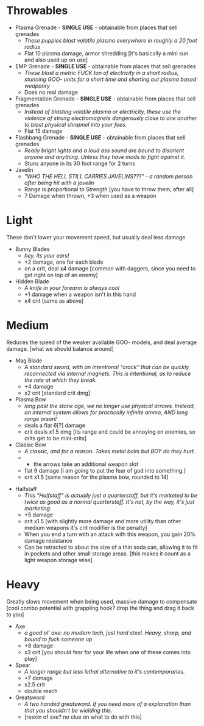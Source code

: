 # Throwables
- Plasma Grenade - **SINGLE USE** - obtainable from places that sell grenades
	+ *These puppies blast volatile plasma everywhere in roughly a 20 foot radius*
	+ Flat 10 plasma damage, armor shredding [it's basically a mini sun and also used up on use]  
- EMP Grenade - **SINGLE USE** - obtainable from places that sell grenades
	- *These blast a metric FUCK ton of electricity in a short radius, stunning GOO- units for a short time and shorting out plasma based weaponry*
	- Does no real damage
- Fragmentation Grenade - **SINGLE USE** - obtainable from places that sell grenades
	- *Instead of blasting volatile plasma or electricity, these use the violence of strong electromagnets dangerously close to one another to blast physical shrapnel into your foes.*
	-  Flat 15 damage
- Flashbang Grenade - **SINGLE USE** - obtainable from places that sell grenades
	- *Really bright lights and a loud ass sound are bound to disorient anyone and anything. Unless they have mods to fight against it.*
	- Stuns anyone in its 30 foot range for 2 turns
- Javelin 
	- *"WHO THE HELL STILL CARRIES JAVELINS???" - a random person after being hit with a javelin*
	- Range is proportional to Strength [you have to throw them, after all]
	- 7 Damage when thrown, +3 when used as a weapon
 
# Light
These don't lower your movement speed, but usually deal less damage
- Bunny Blades
	- *hey, its your ears!*
	- +2 damage, one for each blade
	- on a crit, deal x4 damage [common with daggers, since you need to get right on top of an enemy]
- Hidden Blade
	- *A knife in your forearm is always cool*
	- +1 damage when a weapon isn't in this hand
	- x4 crit [same as above]


# Medium
Reduces the speed of the weaker available GOO- models, and deal average damage. [what we should balance around] 
- Mag Blade
	- *A standard sword, with an intentional "crack" that can be quickly reconnected via internal magnets. This is intentional, as to reduce the rate at which they break.*
	- +4 damage
	- x2 crit [standard crit dmg]
- Plasma Bow
	- *long past the stone age, we no longer use physical arrows. Instead, an internal system allows for practically infinite ammo, AND long range arson!*
	- deals a flat 6[?] damage
	- crit deals x1.5 dmg [its range and could be annoying on enemies, so crits get to be mini-crits]
- Classic Bow
	- *A classic, and for a reason. Takes metal bolts but BOY do they hurt.*
	- - the arrows take an additional weapon slot
	- flat 9 damage [i am going to put the fear of god into something.]
	- crit x1.5 [same reason for the plasma bow, rounded to 14]
+ Halfstaff
	- *This "Halfstaff" is actually just a quarterstaff, but it's marketed to be twice as good as a normal quarterstaff. It's not, by the way, it's just marketing.*
	+ +5 damage
	+ crit x1.5 [with slightly more damage and more utility than other medium weapons it's crit modifier is the penalty]
	+ When you end a turn with an attack with this weapon, you gain 20% damage resistance
	+ Can be retracted to about the size of a thin soda can, allowing it to fit in pockets and other small storage areas. [this makes it count as a light weapon storage wise]

# Heavy
Greatly slows movement when being used, massive damage to compensate [cool combo potential with grappling hook? drop the thing and drag it back to you]
- Axe
	- *a good ol' axe: no modern tech, just hard steel. Heavy, sharp, and bound to fuck someone up*
	- +8 damage
	- x3 crit [you should fear for your life when one of these comes into play]
- Spear
	- *A longer range but less lethal alternative to it's contemporaries.*
	- +7 damage
	- x2.5 crit
	- double reach
- Greatsword
	- *A two handed greatsword. If you need more of a explanation than that you shouldn't be wielding this.*
	- [reskin of axe? no clue on what to do with this]